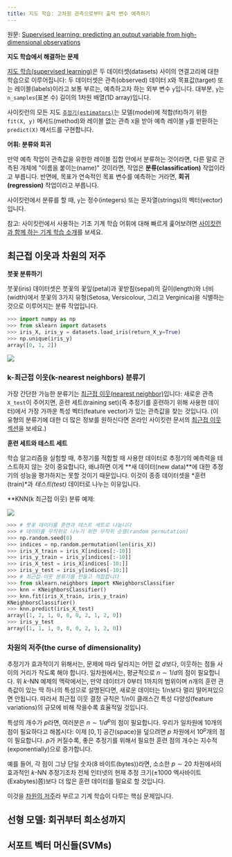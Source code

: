 ```yaml
---
title: 지도 학습: 고차원 관측으로부터 출력 변수 예측하기
---
```


원문: [Supervised learning: predicting an output variable from high-dimensional observations](https://scikit-learn.org/stable/tutorial/statistical_inference/supervised_learning.html)

**지도 학습에서 해결하는 문제**

[지도 학습(supervised learning)](../../supervised_learning)은 두 데이터셋(datasets) 사이의 연결고리에 대한 학습으로 이루어집니다: 두 데이터셋은 관측(observed) 데이터 `X`와 목표값(target) 또는 레이블(labels)이라고 보통 부르는, 예측하고자 하는 외부 변수 `y`입니다. 대부분, `y`는 `n_samples`(표본 수) 길이의 1차원 배열(1D array)입니다.

사이킷런의 모든 지도 [`추정기(estimators)`](https://en.wikipedia.org/wiki/Estimator)는 모델(model)에 적합(fit)하기 위한 `fit(X, y)` 메서드(method)와 레이블 없는 관측 `X`을 받아 예측 레이블 `y`를 반환하는 `predict(X)` 메서드를 구현합니다.

**어휘: 분류와 회귀**

만약 예측 작업이 관측값을 유한한 레이블 집합 안에서 분류하는 것이라면, 다른 말로 관측된 개체에 "이름을 붙이는(name)" 것이라면, 작업은 **분류(classification)** 작업이라고 부릅니다. 반면에, 목표가 연속적인 목표 변수를 예측하는 거라면, **회귀(regression)** 작업이라고 부릅니다.

사이킷런에서 분류를 할 때, `y`는 정수(integers) 또는 문자열(strings)의 벡터(vector)입니다.

참고: 사이킷런에서 사용하는 기초 기계 학습 어휘에 대해 빠르게 훑어보려면 [사이킷런과 함께 하는 기계 학습 소개](../basic/tutorial)를 보세요.

## 최근접 이웃과 차원의 저주

**붓꽃 분류하기**

붓꽃(iris) 데이터셋은 붓꽃의 꽃잎(petal)과 꽃받침(sepal)의 길이(length)와 너비(width)에서 붓꽃의 3가지 유형(Setosa, Versicolour, 그리고 Verginica)을 식별하는 것으로 이루어지는 분류 작업입니다.

```python
>>> import numpy as np
>>> from sklearn import datasets
>>> iris_X, iris_y = datasets.load_iris(return_X_y=True)
>>> np.unique(iris_y)
array([0, 1, 2])
```

![](https://scikit-learn.org/stable/_images/sphx_glr_plot_iris_dataset_001.png)

### k-최근접 이웃(k-nearest neighbors) 분류기

가장 간단한 가능한 분류기는 [최근접 이웃(nearest neighbor)](https://en.wikipedia.org/wiki/K-nearest_neighbor_algorithm)입니다: 새로운 관측 `X_test`이 주어지면, 훈련 세트(training set)(즉 추정기를 훈련하기 위해 사용한 데이터)에서 가장 가까운 특성 벡터(feature vector)가 있는 관측값을 찾는 것입니다. (이 유형의 분류기에 대한 더 많은 정보를 원하신다면 온라인 사이킷런 문서의 [최근접 이웃 섹션](../../modules/neighbors)을 보세요.)

**훈련 세트와 테스트 세트**

학습 알고리즘을 실험할 때, 추정기를 적합할 때 사용한 데이터로 추정기의 예측력을 테스트하지 않는 것이 중요합니다, 왜냐하면 이게 **새 데이터(new data)**에 대한 추정기의 성능을 평가하지는 못할 것이기 때문입니다. 이것이 종종 데이터셋을 *훈련(train)*과 *테스트(test)* 데이터로 나누는 이유입니다.

**KNN(k 최근접 이웃) 분류 예제:

![](https://scikit-learn.org/stable/_images/sphx_glr_plot_classification_001.png)

```python
>>> # 붓꽃 데이터를 훈련과 테스트 세트로 나눕니다
>>> # 데이터를 무작위로 나누기 위한 무작위 순열(random permutation)
>>> np.random.seed(0)
>>> indices = np.random.permutation(len(iris_X))
>>> iris_X_train = iris_X[indices[:-10]]
>>> iris_y_train = iris_y[indices[:-10]]
>>> iris_X_test = iris_X[indices[-10:]]
>>> iris_y_test = iris_y[indices[-10:]]
>>> # 최근접-이웃 분류기를 만들고 적합합니다
>>> from sklearn.neighbors import KNeighborsClassifier
>>> knn = KNeighborsClassifier()
>>> knn.fit(iris_X_train, iris_y_train)
KNeighborsClassifier()
>>> knn.predict(iris_X_test)
array([1, 2, 1, 0, 0, 0, 2, 1, 2, 0])
>>> iris_y_test
array([1, 1, 1, 0, 0, 0, 2, 1, 2, 0])
```

### 차원의 저주(the curse of dimensionality)

추정기가 효과적이기 위해서는, 문제에 따라 달라지는 어떤 값 $d$보다, 이웃하는 점들 사이의 거리가 작도록 해야 합니다. 일차원에서는, 평균적으로 $n \sim 1/d$의 점이 필요합니다. 위 $k$-NN 예제의 맥락에서는, 만약 데이터가 0부터 1까지의 범위이며 $n$개의 훈련 관측값이 있는 딱 하나의 특성으로 설명된다면, 새로운 데이터는 $1/n$보다 멀리 떨어져있으면 안됩니다. 따라서 최근접 이웃 결정 규칙은 $1/n$이 클래스간 특성 다양성(feature variations)의 규모에 비해 작을수록 효율적일 것입니다.

특성의 개수가 $p$라면, 여러분은 $n \sim 1/{d}^p$의 점이 필요합니다. 우리가 일차원에 10개의 점이 필요하다고 해봅시다: 이제 $[0, 1]$ 공간(space)을 덮으려면 $p$ 차원에서 ${10}^p$개의 점이 필요합니다. $p$가 커질수록, 좋은 추정기를 위해서 필요한 훈련 점의 개수는 지수적(exponentially)으로 증가합니다.

예를 들어, 각 점이 그냥 단일 숫자(8 바이트(bytes))라면, 소소한 $p \sim 20$ 차원에서의 효과적인 $k$-NN 추정기조차 전체 인터넷의 현재 추정 크기(±1000 엑사바이트(Exabytes)쯤)보다 더 많은 훈련 데이터를 필요로 할 것입니다.

이것을 [차원의 저주](https://en.wikipedia.org/wiki/Curse_of_dimensionality)라 부르고 기계 학습이 다루는 핵심 문제입니다.

## 선형 모델: 회귀부터 희소성까지


## 서포트 벡터 머신들(SVMs)
